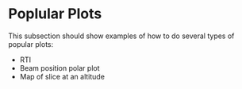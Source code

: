 # Poplular Plots

This subsection should show examples of how to do several types of popular plots:
- RTI
- Beam position polar plot
- Map of slice at an altitude
